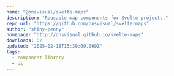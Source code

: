 ```yaml
---
name: "@onsvisual/svelte-maps"
description: "Reusable map components for Svelte projects."
repo_url: "https://github.com/onsvisual/svelte-maps"
author: "shiny-penny"
homepage: "http://onsvisual.github.io/svelte-maps"
downloads: 62
updated: "2025-02-18T15:39:09.069Z"
tags: 
  - component-library
  - ui
---
```

